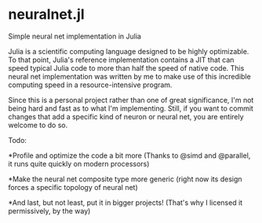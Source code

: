 neuralnet.jl
============

Simple neural net implementation in Julia

Julia is a scientific computing language designed to be highly optimizable. To that point, Julia's reference implementation contains a JIT that can speed typical Julia code to more than half the speed of native code. This neural net implementation was written by me to make use of this incredible computing speed in a resource-intensive program. 

Since this is a personal project rather than one of great significance, I'm not being hard and fast as to what I'm implementing. Still, if you want to commit changes that add a specific kind of neuron or neural net, you are entirely welcome to do so.

Todo:

*Profile and optimize the code a bit more (Thanks to @simd and @parallel, it runs quite quickly on modern processors)

*Make the neural net composite type more generic (right now its design forces a specific topology of neural net)

*And last, but not least, put it in bigger projects! (That's why I licensed it permissively, by the way)
